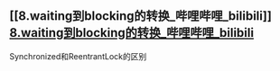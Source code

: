 


## [[8.waiting到blocking的转换_哔哩哔哩_bilibili]] [8.waiting到blocking的转换_哔哩哔哩_bilibili](https://www.bilibili.com/video/BV1st4y1B7Ex?p=8&spm_id_from=pageDriver&vd_source=6bd04a20c72eb5cca642210346af7081)

Synchronized和ReentrantLock的区别
